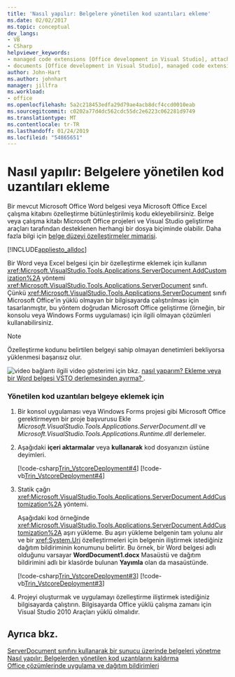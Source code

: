 ```yaml
---
title: 'Nasıl yapılır: Belgelere yönetilen kod uzantıları ekleme'
ms.date: 02/02/2017
ms.topic: conceptual
dev_langs:
- VB
- CSharp
helpviewer_keywords:
- managed code extensions [Office development in Visual Studio], attaching
- documents [Office development in Visual Studio], managed code extensions
author: John-Hart
ms.author: johnhart
manager: jillfra
ms.workload:
- office
ms.openlocfilehash: 5a2c218453edfa29d79ae4acb8dcf4ccd0010eab
ms.sourcegitcommit: c0202a77d4dc562cdc55dc2e6223c062281d9749
ms.translationtype: MT
ms.contentlocale: tr-TR
ms.lasthandoff: 01/24/2019
ms.locfileid: "54865651"
---
```

# <a name="how-to-attach-managed-code-extensions-to-documents"></a>Nasıl yapılır: Belgelere yönetilen kod uzantıları ekleme
  Bir mevcut Microsoft Office Word belgesi veya Microsoft Office Excel çalışma kitabını özelleştirme bütünleştirilmiş kodu ekleyebilirsiniz. Belge veya çalışma kitabı Microsoft Office projeleri ve Visual Studio geliştirme araçları tarafından desteklenen herhangi bir dosya biçiminde olabilir. Daha fazla bilgi için [belge düzeyi özelleştirmeler mimarisi](../vsto/architecture-of-document-level-customizations.md).  
  
 [!INCLUDE[appliesto_alldoc](../vsto/includes/appliesto-alldoc-md.md)]  
  
 Bir Word veya Excel belgesi için bir özelleştirme eklemek için kullanın <xref:Microsoft.VisualStudio.Tools.Applications.ServerDocument.AddCustomization%2A> yöntemi <xref:Microsoft.VisualStudio.Tools.Applications.ServerDocument> sınıfı. Çünkü <xref:Microsoft.VisualStudio.Tools.Applications.ServerDocument> sınıfı Microsoft Office'in yüklü olmayan bir bilgisayarda çalıştırılması için tasarlanmıştır, bu yöntem doğrudan Microsoft Office geliştirme (örneğin, bir konsolu veya Windows Forms uygulaması) için ilgili olmayan çözümleri kullanabilirsiniz.  
  
> [!NOTE]  
>  Özelleştirme kodunu belirtilen belgeyi sahip olmayan denetimleri bekliyorsa yüklenmesi başarısız olur.  
  
 ![video bağlantı](../vsto/media/playvideo.gif "video bağlantı") ilgili video gösterimi için bkz. [nasıl yaparım? Ekleme veya bir Word belgesi VSTO derlemesinden ayırma? ](http://go.microsoft.com/fwlink/?LinkId=136782).  
  
### <a name="to-attach-managed-code-extensions-to-a-document"></a>Yönetilen kod uzantıları belgeye eklemek için  
  
1.  Bir konsol uygulaması veya Windows Forms projesi gibi Microsoft Office gerektirmeyen bir proje başvurusu Ekle *Microsoft.VisualStudio.Tools.Applications.ServerDocument.dll* ve  *Microsoft.VisualStudio.Tools.Applications.Runtime.dll* derlemeler.  
  
2.  Aşağıdaki **içeri aktarmalar** veya **kullanarak** kod dosyanızın üstüne deyimleri.  
  
     [!code-csharp[Trin_VstcoreDeployment#4](../vsto/codesnippet/CSharp/Trin_VstcoreDeploymentCS/Program.cs#4)]
     [!code-vb[Trin_VstcoreDeployment#4](../vsto/codesnippet/VisualBasic/Trin_VstcoreDeploymentVB/Program.vb#4)]  
  
3.  Statik çağrı <xref:Microsoft.VisualStudio.Tools.Applications.ServerDocument.AddCustomization%2A> yöntemi.  
  
     Aşağıdaki kod örneğinde <xref:Microsoft.VisualStudio.Tools.Applications.ServerDocument.AddCustomization%2A> aşırı yükleme. Bu aşırı yükleme belgenin tam yolunu alır ve bir <xref:System.Uri> özelleştirmeleri için belgenin iliştirmek istediğiniz dağıtım bildiriminin konumunu belirtir. Bu örnek, bir Word belgesi adlı olduğunu varsayar **WordDocument1.docx** Masaüstü ve dağıtım bildirimini adlı bir klasörde bulunan **Yayımla** olan da masaüstünde.  
  
     [!code-csharp[Trin_VstcoreDeployment#3](../vsto/codesnippet/CSharp/Trin_VstcoreDeploymentCS/Program.cs#3)]
     [!code-vb[Trin_VstcoreDeployment#3](../vsto/codesnippet/VisualBasic/Trin_VstcoreDeploymentVB/Program.vb#3)]  
  
4.  Projeyi oluşturmak ve uygulamayı özelleştirme iliştirmek istediğiniz bilgisayarda çalıştırın. Bilgisayarda Office yüklü çalışma zamanı için Visual Studio 2010 Araçları yüklü olmalıdır.  
  
## <a name="see-also"></a>Ayrıca bkz.  
 [ServerDocument sınıfını kullanarak bir sunucu üzerinde belgeleri yönetme](../vsto/managing-documents-on-a-server-by-using-the-serverdocument-class.md)   
 [Nasıl yapılır: Belgelerden yönetilen kod uzantılarını kaldırma](../vsto/how-to-remove-managed-code-extensions-from-documents.md)   
 [Office çözümlerinde uygulama ve dağıtım bildirimleri](../vsto/application-and-deployment-manifests-in-office-solutions.md)  
